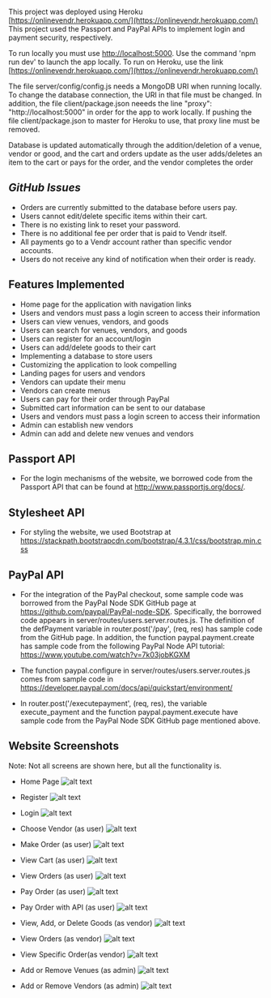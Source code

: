 This project was deployed using Heroku [https://onlinevendr.herokuapp.com/](https://onlinevendr.herokuapp.com/)
This project used the Passport and PayPal APIs to implement login and payment security, respectively.

To run locally you must use [http://localhost:5000](http://localhost:5000). Use the command 'npm run dev' to launch the app locally. To run on Heroku, use the link [https://onlinevendr.herokuapp.com/](https://onlinevendr.herokuapp.com/)

The file server/config/config.js needs a MongoDB URI when running locally. To change the database connection, the URI in that file must be changed. In addition, the file client/package.json neeeds the line "proxy": "http://localhost:5000" in order for the app to work locally. If pushing the file client/package.json to master for Heroku to use, that proxy line must be removed.

Database is updated automatically through the addition/deletion of a venue, vendor or good, and the cart and orders update as the user adds/deletes an item to the cart or pays for the order, and the vendor completes the order

## _**GitHub Issues**_
 - Orders are currently submitted to the database before users pay.
 - Users cannot edit/delete specific items within their cart.
 - There is no existing link to reset your password.
 - There is no additional fee per order that is paid to Vendr itself.
 - All payments go to a Vendr account rather than specific vendor accounts.
 - Users do not receive any kind of notification when their order is ready.

## Features Implemented 
- Home page for the application with navigation links
- Users and vendors must pass a login screen to access their information
- Users can view venues, vendors, and goods
- Users can search for venues, vendors, and goods
- Users can register for an account/login
- Users can add/delete goods to their cart
- Implementing a database to store users
- Customizing the application to look compelling
- Landing pages for users and vendors
- Vendors can update their menu 
- Vendors can create menus
- Users can pay for their order through PayPal
- Submitted cart information can be sent to our database
- Users and vendors must pass a login screen to access their information
- Admin can establish new vendors
- Admin can add and delete new venues and vendors

## Passport API
- For the login mechanisms of the website, we borrowed code from the Passport API that can be found at http://www.passportjs.org/docs/. 

## Stylesheet API
- For styling the website, we used Bootstrap at https://stackpath.bootstrapcdn.com/bootstrap/4.3.1/css/bootstrap.min.css

## PayPal API
- For the integration of the PayPal checkout, some sample code was borrowed from the PayPal Node SDK GitHub page at https://github.com/paypal/PayPal-node-SDK. Specifically, the borrowed code appears in server/routes/users.server.routes.js. The definition of the defPayment variable in router.post('/pay', (req, res) has sample code from the GitHub page. In addition, the function paypal.payment.create has sample code from the following PayPal Node API tutorial: https://www.youtube.com/watch?v=7k03jobKGXM

- The function paypal.configure in server/routes/users.server.routes.js comes from sample code in https://developer.paypal.com/docs/api/quickstart/environment/

- In router.post('/executepayment', (req, res), the variable execute_payment and the function paypal.payment.execute have sample code from the PayPal Node SDK GitHub page mentioned above.

## Website Screenshots
Note: Not all screens are shown here, but all the functionality is.

- Home Page
![alt text](https://github.com/CEN3031-6e/concessions-app/blob/master/Screenshots/Home%20page.JPG)



- Register
![alt text](https://github.com/CEN3031-6e/concessions-app/blob/master/Screenshots/Register.JPG)



- Login
![alt text](https://github.com/CEN3031-6e/concessions-app/blob/master/Screenshots/Login.JPG)



- Choose Vendor (as user)
![alt text](https://github.com/CEN3031-6e/concessions-app/blob/master/Screenshots/Choose%20Vendor.JPG)



- Make Order (as user)
![alt text](https://github.com/CEN3031-6e/concessions-app/blob/master/Screenshots/User%20Order%20Food.JPG)



- View Cart (as user)
![alt text](https://github.com/CEN3031-6e/concessions-app/blob/master/Screenshots/User%20View%20Cart.JPG)



- View Orders (as user)
![alt text](https://github.com/CEN3031-6e/concessions-app/blob/master/Screenshots/User%20View%20Orders.JPG)



- Pay Order (as user)
![alt text](https://github.com/CEN3031-6e/concessions-app/blob/master/Screenshots/Pay%20Order.JPG)



- Pay Order with API (as user)
![alt text](https://github.com/CEN3031-6e/concessions-app/blob/master/Screenshots/User%20PayPal%20Checkout.png)



- View, Add, or Delete Goods (as vendor)
![alt text](https://github.com/CEN3031-6e/concessions-app/blob/master/Screenshots/Vendor%20Add%20or%20Delete%20Goods.JPG)



- View Orders (as vendor)
![alt text](https://github.com/CEN3031-6e/concessions-app/blob/master/Screenshots/Vendor%20View%20Orders.png)



- View Specific Order(as vendor)
![alt text](https://github.com/CEN3031-6e/concessions-app/blob/master/Screenshots/Vendor%20View%20or%20Complete%20Order.png)



- Add or Remove Venues (as admin)
![alt text](https://github.com/CEN3031-6e/concessions-app/blob/master/Screenshots/Admin%20Manage%20Venues.JPG)



- Add or Remove Vendors (as admin) 
![alt text](https://github.com/CEN3031-6e/concessions-app/blob/master/Screenshots/Admin%20Add%20Remove%20Vendor.JPG)
